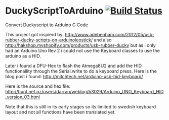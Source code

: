 DuckyScriptToArduino [![Build Status](https://travis-ci.org/thesymbol/DuckyScriptToArduino.svg?branch=master)](https://travis-ci.org/thesymbol/DuckyScriptToArduino)
====================

Convert Duckyscript to Arduino C Code

This project got inspierd by: http://www.adebenham.com/2012/05/usb-rubber-ducky-scripts-on-arduinoleostick/
and also http://hakshop.myshopify.com/products/usb-rubber-ducky
but as i only had an Arduino Uno Rev 2 i could not use the Keyboard classes to use the arduino as a HID.

Later i found a DFU-Hex to flash the Atmega8U2 and add the HID functionallity through the Serial.write to do a keyboard press.
Here is the blog post i found: http://mitchtech.net/arduino-usb-hid-keyboard/

Here is the source and hex file: http://hunt.net.nz/users/darran/weblog/b3029/Arduino_UNO_Keyboard_HID_version_03.html

Note that this is still in its early stages so its limited to swedish keyboard layout and not all functions have been translated yet.
